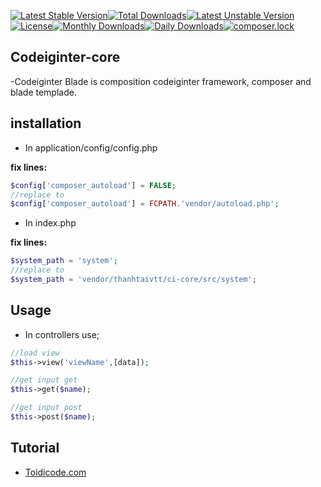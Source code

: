 [![Latest Stable Version](https://poser.pugx.org/thanhtaivtt/ci-core/v/stable)](https://packagist.org/packages/thanhtaivtt/ci-core)[![Total Downloads](https://poser.pugx.org/thanhtaivtt/ci-core/downloads)](https://packagist.org/packages/thanhtaivtt/ci-core)[![Latest Unstable Version](https://poser.pugx.org/thanhtaivtt/ci-core/v/unstable)](https://packagist.org/packages/thanhtaivtt/ci-core)[![License](https://poser.pugx.org/thanhtaivtt/ci-core/license)](https://packagist.org/packages/thanhtaivtt/ci-core)[![Monthly Downloads](https://poser.pugx.org/thanhtaivtt/ci-core/d/monthly)](https://packagist.org/packages/thanhtaivtt/ci-core)[![Daily Downloads](https://poser.pugx.org/thanhtaivtt/ci-core/d/daily)](https://packagist.org/packages/thanhtaivtt/ci-core)[![composer.lock](https://poser.pugx.org/thanhtaivtt/ci-core/composerlock)](https://packagist.org/packages/thanhtaivtt/ci-core)
## Codeiginter-core

-Codeiginter Blade is composition codeiginter framework, composer and blade templade.

## installation

- In application/config/config.php

 **fix lines:**

``` php
$config['composer_autoload'] = FALSE;
//replace to
$config['composer_autoload'] = FCPATH.'vendor/autoload.php';
```

- In index.php 

**fix lines:**

``` php
$system_path = 'system';
//replace to
$system_path = 'vendor/thanhtaivtt/ci-core/src/system';
```

## Usage

- In controllers use;

``` php
//load view
$this->view('viewName',[data]);

//get input get
$this->get($name);

//get input post
$this->post($name);
```

## Tutorial

- [Toidicode.com](http://toidicode.com)
